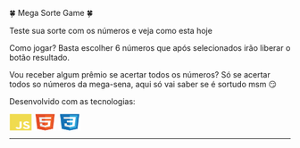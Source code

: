 🍀 Mega Sorte Game 🍀

Teste sua sorte com os números e veja como esta hoje

Como jogar?
Basta escolher 6 números que após selecionados irão liberar o botão resultado.

Vou receber algum prêmio se acertar todos os números?
Só se acertar todos so números da mega-sena, aqui só vai saber se é sortudo msm 😏



 Desenvolvido com as tecnologias:

  <img align="center" alt="Pamela-Js" height="30" width="40" src="https://raw.githubusercontent.com/devicons/devicon/master/icons/javascript/javascript-plain.svg"> <img align="center" alt="Pamela-HTML" height="30" width="40" src="https://raw.githubusercontent.com/devicons/devicon/master/icons/html5/html5-original.svg"> <img align="center" alt="Pamela-CSS" height="30" width="40" src="https://raw.githubusercontent.com/devicons/devicon/master/icons/css3/css3-original.svg">
  
  <hr>
